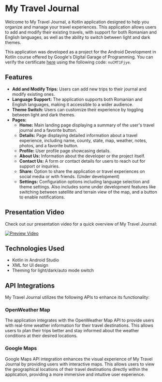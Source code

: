 # My Travel Journal

Welcome to My Travel Journal, a Kotlin application designed to help you organize and manage your travel experiences. This application allows users to add and modify their existing travels, with support for both Romanian and English languages, as well as the ability to switch between light and dark themes.

This application was developed as a project for the Android Development in Kotlin course offered by Google's Digital Garage of Programming. You can verify the certificate [here](https://learn.digitalstack.ro/mod/customcert/verify_certificate.php) using the following code: `nuCMT1Fjye`.


## Features

- **Add and Modify Trips:** Users can add new trips to their journal and modify existing ones.
- **Language Support:** The application supports both Romanian and English languages, making it accessible to a wider audience.
- **Theme Switch:** Users can customize their experience by toggling between light and dark themes.
- **Pages:**
  - **Home:** Main landing page displaying a summary of the user's travel journal and a favorite button.
  - **Details:** Page displaying detailed information about a travel experience, including name, county, state, map, weather, notes, photos, and a favorite button.
  - **Profile:** User profile page showcasing details.
  - **About Us:** Information about the developer or the project itself.
  - **Contact Us:** A form or contact details for users to reach out for support or inquiries.
  - **Share:** Option to share the application or travel experiences on social media or with friends. (Under development)
  - **Settings:** Configuration options including language selection and theme settings. Also includes some under development features like switching between satellite and terrain view of the map, and a button to enable notifications.

## Presentation Video

Check out our presentation video for a quick overview of My Travel Journal:

[![Preview Video](https://img.youtube.com/vi/HyhuV-zV-44/0.jpg)](https://youtu.be/HyhuV-zV-44)


## Technologies Used

- Kotlin in Android Studio
- XML for UI design
- Theming for light/dark/auto mode switch

## API Integrations

My Travel Journal utilizes the following APIs to enhance its functionality:

### OpenWeather Map

The application integrates with the OpenWeather Map API to provide users with real-time weather information for their travel destinations. This allows users to plan their trips better and stay informed about the weather conditions at their desired locations.

### Google Maps

Google Maps API integration enhances the visual experience of My Travel Journal by providing users with interactive maps. This allows users to view the geographical locations of their travel destinations directly within the application, providing a more immersive and intuitive user experience.

